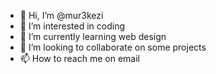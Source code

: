 - 👋 Hi, I’m @mur3kezi
- 👀 I’m interested in coding
- 🌱 I’m currently learning web design
- 💞️ I’m looking to collaborate on some projects
- 📫 How to reach me on email

<!---
mur3kezi/mur3kezi is a ✨ special ✨ repository because its `README.md` (this file) appears on your GitHub profile.
You can click the Preview link to take a look at your changes.
--->
